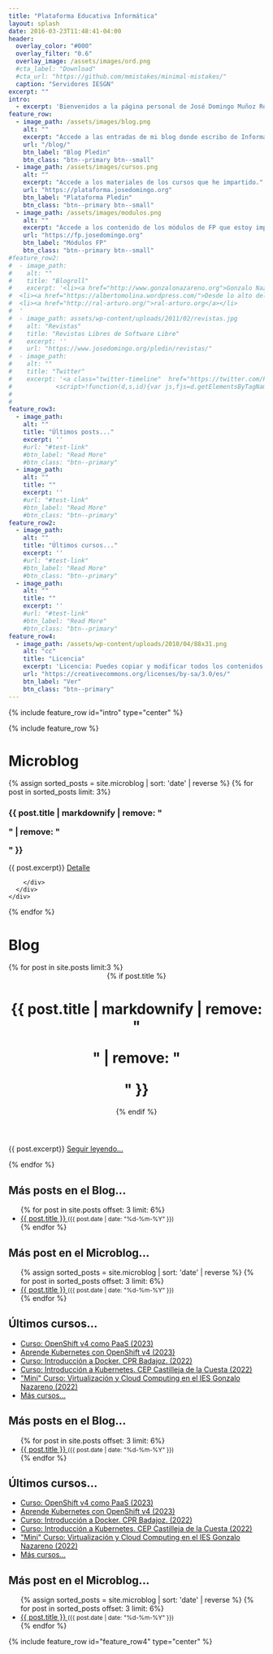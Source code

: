 ```yaml
---
title: "Plataforma Educativa Informática"
layout: splash
date: 2016-03-23T11:48:41-04:00
header:
  overlay_color: "#000"
  overlay_filter: "0.6"
  overlay_image: /assets/images/ord.png
  #cta_label: "Download"
  #cta_url: "https://github.com/mmistakes/minimal-mistakes/"
  caption: "Servidores IESGN"
excerpt: ""
intro: 
  - excerpt: 'Bienvenidos a la página personal de José Domingo Muñoz Rodríguez, aquí podrás encontrar...'
feature_row:
  - image_path: /assets/images/blog.png
    alt: ""
    excerpt: "Accede a las entradas de mi blog donde escribo de Informática y Educación."
    url: "/blog/"
    btn_label: "Blog Pledin"
    btn_class: "btn--primary btn--small"
  - image_path: /assets/images/cursos.png
    alt: ""
    excerpt: "Accede a los materiales de los cursos que he impartido."
    url: "https://plataforma.josedomingo.org"
    btn_label: "Plataforma Pledin"
    btn_class: "btn--primary btn--small"
  - image_path: /assets/images/modulos.png
    alt: ""
    excerpt: "Accede a los contenido de los módulos de FP que estoy impartiendo en la actualidad."
    url: "https://fp.josedomingo.org"
    btn_label: "Módulos FP"
    btn_class: "btn--primary btn--small"
#feature_row2:
#  - image_path: 
#    alt: ""
#    title: "Blogroll"
#    excerpt: '<li><a href="http://www.gonzalonazareno.org">Gonzalo Nazareno</a></li>
#  <li><a href="https://albertomolina.wordpress.com/">Desde lo alto del cerro</a></li>
#  <li><a href="http://ral-arturo.org/">ral-arturo.org</a></li>
#  '
#  - image_path: assets/wp-content/uploads/2011/02/revistas.jpg
#    alt: "Revistas"
#    title: "Revistas Libres de Software Libre"
#    excerpt: ''
#    url: "https://www.josedomingo.org/pledin/revistas/"
#  - image_path: 
#    alt: ""
#    title: "Twitter"
#    excerpt: '<a class="twitter-timeline"  href="https://twitter.com/Pledin_JD" data-widget-id="310016635949940736">Tweets por el @Pledin_JD.</a>
#            <script>!function(d,s,id){var js,fjs=d.getElementsByTagName(s)[0],p=/^http:/.test(d.location)?"http":"https";if(!d.getElementById(id)){js=d.createElement(s);js.id=id;js.src=p+"://platform.twitter.com/widgets.js";fjs.parentNode.insertBefore(js,fjs);}}(document,"script","twitter-wjs");</script>'
#    
#    
feature_row3:
  - image_path: 
    alt: ""
    title: "Últimos posts..."
    excerpt: ''
    #url: "#test-link"
    #btn_label: "Read More"
    #btn_class: "btn--primary"
  - image_path: 
    alt: ""
    title: ""
    excerpt: ''
    #url: "#test-link"
    #btn_label: "Read More"
    #btn_class: "btn--primary"
feature_row2:
  - image_path: 
    alt: ""
    title: "Últimos cursos..."
    excerpt: ''
    #url: "#test-link"
    #btn_label: "Read More"
    #btn_class: "btn--primary"
  - image_path: 
    alt: ""
    title: ""
    excerpt: ''
    #url: "#test-link"
    #btn_label: "Read More"
    #btn_class: "btn--primary"
feature_row4:
  - image_path: /assets/wp-content/uploads/2010/04/88x31.png
    alt: "cc"
    title: "Licencia"
    excerpt: 'Licencia: Puedes copiar y modificar todos los contenidos, pero siempre respetando los términos de la licencia CC-BY-SA.'
    url: "https://creativecommons.org/licenses/by-sa/3.0/es/"
    btn_label: "Ver"
    btn_class: "btn--primary"
---
```


{% include feature_row id="intro" type="center" %}

{% include feature_row %}

<!--
<h1 id="page-title" class="page__title" itemprop="headline">Microblog</h1>
{% assign sorted_posts = site.microblog | sort: 'date' | reverse %}
{% for post in sorted_posts limit: 3%}
<div class="page__inner-wrap-principal">
        <header>
          {% if post.title %}<h1 id="page-title" class="page__title" itemprop="headline">{{ post.title | markdownify | remove: "<p>" | remove: "</p>" }}</h1>{% endif %}
        </header>
      <section class="page__content" itemprop="text">
        {{ post.content}}
      </section>
  </div>
  
{% endfor %}

-->
<h1 id="page-title" class="page__title" itemprop="headline">Microblog</h1>
<div class="feature__wrapper">
{% assign sorted_posts = site.microblog | sort: 'date' | reverse %}
{% for post in sorted_posts limit: 3%}
  <div class="feature__item">
      <div class="archive__item">
          <h3 id="page-title" class="page__title" itemprop="headline">{{ post.title | markdownify | remove: "<p>" | remove: "</p>" }}</h3>
        <div class="archive__item-body">
            <div class="archive__item-excerpt">
              {{ post.excerpt}}
            <a href="{{ site.baseurl }}{{ post.url }}">Detalle</a>
            </div>
            
        </div>
      </div>
    </div>
{% endfor %}
</div>

<h1 id="page-title" class="page__title" itemprop="headline">Blog</h1>
{% for post in site.posts limit:3 %}
<div class="page__inner-wrap-principal">
        <header>
          {% if post.title %}<h1 id="page-title" class="page__title" itemprop="headline">{{ post.title | markdownify | remove: "<p>" | remove: "</p>" }}</h1>{% endif %}
        </header>
      <section class="page__content" itemprop="text">
        {{ post.excerpt}}
        <a href="{{ site.baseurl }}{{post.url}}">Seguir leyendo...</a><br/>
      </section>
  </div>
  
{% endfor %}


<div class="feature__wrapper">
  <div class="feature__item">
      <div class="archive__item">
          <h2 class="archive__item-title">Más posts en el Blog...</h2>
          <div class="archive__item-body">
            <ul>
              {% for post in site.posts offset: 3 limit: 6%}
                <li>
                  <a href="{{ site.baseurl }}{{ post.url }}">
                    {{ post.title }}
                  </a>
                  <small>({{ post.date | date: "%d-%m-%Y" }})</small>
                </li>
              {% endfor %}
            </ul>
          </div>
      </div>
      <div class="archive__item">
          <h2 class="archive__item-title">Más post en el Microblog...</h2>
          <div class="archive__item-body">
            <ul>
            {% assign sorted_posts = site.microblog | sort: 'date' | reverse %}
            {% for post in sorted_posts offset: 3 limit: 6%}
                <li>
                  <a href="{{ site.baseurl }}{{ post.url }}">
                    {{ post.title }}
                  </a>
                  <small>({{ post.date | date: "%d-%m-%Y" }})</small>
                </li>
              {% endfor %}
            </ul>
          </div>
      </div>
      <div class="archive__item">
          <h2 class="archive__item-title">Últimos cursos...</h2>
          <div class="archive__item-body">
            <ul>
              <li><a href="https://plataforma.josedomingo.org/pledin/cursos/osv4_paas/index.html">Curso: OpenShift v4 como PaaS (2023)</a></li>
              <li><a href="https://plataforma.josedomingo.org/pledin/cursos/osv4_k8s/index.html">Aprende Kubernetes con OpenShift v4 (2023)</a></li>
              <li><a href="https://josedom24.github.io/curso_docker_2022/">Curso: Introducción a  Docker. CPR Badajoz. (2022)</a></li>
              <li><a href="https://github.com/iesgn/curso_kubernetes_cep">Curso: Introducción a Kubernetes. CEP Castilleja de la Cuesta (2022)</a></li>
              <li><a href="https://www.josedomingo.org/pledin/2022/05/curso-cloud-iesgn">"Mini" Curso: Virtualización y Cloud Computing en el IES Gonzalo Nazareno (2022)</a></li>
              <li><a href="https://plataforma.josedomingo.org/">Más cursos...</a></li>
            </ul>
          </div>
      </div>
    </div>
</div>

<div class="feature__wrapper">
        <div class="archive__item-body">
          <h2 class="archive__item-title">Más posts en el Blog...</h2>
            <ul>
              {% for post in site.posts offset: 3 limit: 6%}
                <li>
                  <a href="{{ site.baseurl }}{{ post.url }}">
                    {{ post.title }}
                  </a>
                  <small>({{ post.date | date: "%d-%m-%Y" }})</small>
                </li>
              {% endfor %}
            </ul>
        </div>   
        <div class="archive__item-body">
          <h2 class="archive__item-title">Últimos cursos...</h2>
            <ul>
              <li><a href="https://plataforma.josedomingo.org/pledin/cursos/osv4_paas/index.html">Curso: OpenShift v4 como PaaS (2023)</a></li>
              <li><a href="https://plataforma.josedomingo.org/pledin/cursos/osv4_k8s/index.html">Aprende Kubernetes con OpenShift v4 (2023)</a></li>
              <li><a href="https://josedom24.github.io/curso_docker_2022/">Curso: Introducción a  Docker. CPR Badajoz. (2022)</a></li>
              <li><a href="https://github.com/iesgn/curso_kubernetes_cep">Curso: Introducción a Kubernetes. CEP Castilleja de la Cuesta (2022)</a></li>
              <li><a href="https://www.josedomingo.org/pledin/2022/05/curso-cloud-iesgn">"Mini" Curso: Virtualización y Cloud Computing en el IES Gonzalo Nazareno (2022)</a></li>
              <li><a href="https://plataforma.josedomingo.org/">Más cursos...</a></li>
            </ul>
        </div>
        <div class="archive__item-body">
          <h2 class="archive__item-title">Más post en el Microblog...</h2>
            <ul>
            {% assign sorted_posts = site.microblog | sort: 'date' | reverse %}
            {% for post in sorted_posts offset: 3 limit: 6%}
                <li>
                  <a href="{{ site.baseurl }}{{ post.url }}">
                    {{ post.title }}
                  </a>
                  <small>({{ post.date | date: "%d-%m-%Y" }})</small>
                </li>
              {% endfor %}
            </ul>
        </div>   
</div>


{% include feature_row id="feature_row4" type="center" %}
